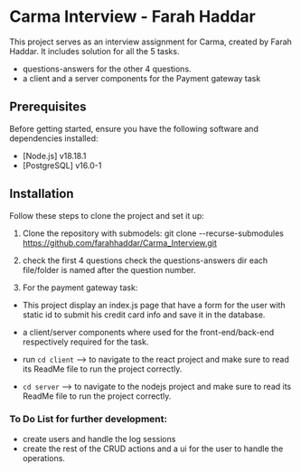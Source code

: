# Carma Interview - Farah Haddar

This project serves as an interview assignment for Carma, created by Farah Haddar. It includes solution for all the 5 tasks.

- questions-answers for the other 4 questions.
- a client and a server components for the Payment gateway task

## Prerequisites

Before getting started, ensure you have the following software and dependencies installed:

- [Node.js]  v18.18.1 
- [PostgreSQL] v16.0-1

## Installation

Follow these steps to clone the project and set it up:

1. Clone the repository with submodels: 
git clone --recurse-submodules  https://github.com/farahhaddar/Carma_Interview.git

2. check the first 4  questions  check the questions-answers dir each file/folder is named after the question number.

3. For the payment gateway task:

- This project display an index.js page that have a form for the user with static id to submit his credit card info and save it in the database.

- a client/server components where used for the front-end/back-end  respectively required for the task.

- run `cd client` --> to navigate to the react project and make sure to read its ReadMe file to run the project correctly.

- `cd server` --> to navigate to the nodejs project and make sure to read its ReadMe file to run the project correctly.


### To Do List for further development:
- create users and handle the log sessions
- create  the rest of the CRUD actions and a ui for the user to handle the operations. 





